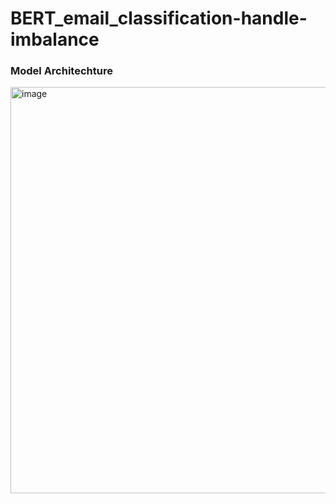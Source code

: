 # BERT_email_classification-handle-imbalance

### Model Architechture

<img width="650" alt="image" src="https://github.com/engineersakibcse47/BERT_email_classification-handle-imbalance/assets/108215990/dd4d9820-596d-4376-81c2-e83a4e47ec27">
